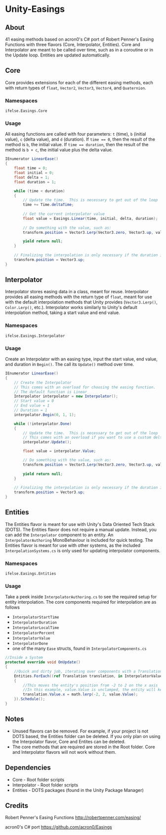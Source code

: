 # Unity-Easings
## About
41 easing methods based on acron0's C# port of Robert Penner's Easing Functions with three flavors (Core, Interpolator, Entities).  Core and Interpolator are meant to be called over time, such as in a coroutine or in the Update loop.  Entities are updated automatically.

## Core
Core provides extensions for each of the different easing methods, each with return types of `float`, `Vector2`, `Vector3`,  `Vector4`, and `Quaternion`.

### Namespaces
`ifelse.Easings.Core`

### Usage
All easing functions are called with four parameters: `t` (time), `b` (initial value), `c` (delta value), and `d` (duration).
If `time == 0`, then the result of the method is `b`, the initial value.  If `time == duration`, then the result of the method is `b + c`, the initial value plus the delta value.

```csharp
IEnumerator LinearEase()
{
    float time = 0;
    float initial = 0;
    float delta = 1;
    float duration = 1;

    while (time < duration)
    {
        // Update the time.  This is necessary to get out of the loop
        time += Time.deltaTime;
        
        // Get the current interpolator value
        float value = Easings.Linear(time, initial, delta, duration);
        
        // Do something with the value, such as:
        transform.position = Vector3.Lerp(Vector3.zero, Vector3.up, value);

        yield return null;
    }
    
    // Finalizing the interpolation is only necessary if the duration is 0
    transform.position = Vector3.up;
}
```

## Interpolator
Interpolator stores easing data in a class, meant for reuse.  Interpolator provides all easing methods with the return type of `float`, meant for use with the default interpolation methods that Unity provides (`Vector3.Lerp()`, `Color.Lerp()`, etc.).  Interpolator works similarly to Unity's default interpolation method, taking a start value and end value.

### Namespaces
`ifelse.Easings.Interpolator`

### Usage
Create an Interpolator with an easing type, input the start value, end value, and duration in `Begin()`.  The call its `Update()` method over time.

```csharp
IEnumerator LinearEase()
{
    // Create the Interpolator
    // This comes with an overload for choosing the easing function.
    // The default function is Linear
    Interpolator interpolator = new Interpolator();
    // Start value = 0
    // End value = 1
    // Duration = 1
    interpolator.Begin(0, 1, 1);

    while (!interpolator.Done)
    {
        // Update the time.  This is necessary to get out of the loop
        // This comes with an overload if you want to use a custom deltaTime
        interpolator.Update();

        float value = interpolator.Value;

        // Do something with the value, such as:
        transform.position = Vector3.Lerp(Vector3.zero, Vector3.up, value);
        
        yield return null;
    }
    
    // Finalizing the interpolation is only necessary if the duration is 0
    transform.position = Vector3.up;
}
```

## Entities
The Entities flavor is meant for use with Unity's Data Oriented Tech Stack (DOTS).  The Entities flavor does not require a manual update.  Instead, you can add the `Interpolator` component to an entity.  An `InterpolatorAuthoring` MonoBehaviour is included for quick testing.  The Entities flavor is meant for use with other systems, as the included `InterpolationSystems.cs` is only used for updating interpolator components.

### Namespaces
`ifelse.Easings.Entities`

### Usage
Take a peek inside `InterpolatorAuthoring.cs` to see the required setup for entity interpolation.  The core components required for interpolation are as follows
- `InterpolatorStartTime`
- `InterpolatorDuration`
- `InterpolatorLocalTime`
- `InterpolatorPercent`
- `InterpolatorValue`
- `InterpolatorDone`
- one of the many `Ease` structs, found in `InterpolatorComponents.cs`

```csharp
//Inside a System
protected override void OnUpdate()
{
    //Quick and dirty job, iterating over components with a Translation and InterpolatorValue.
    Entities.ForEach((ref Translation translation, in InterpolatorValue value) =>
    {
        //This moves the entity's position from -2 to 2 on the x axis
        //In this example, value.Value is unclamped, the entity will keep moving at that rate after the value is greater than one
        translation.Value.x = math.lerp(-2, 2, value.Value);
    }).Schedule();
}
```

## Notes
- Unused flavors can be removed.  For example, if your project is not DOTS based, the Entities folder can be deleted.  If you only plan on using the Interpolator flavor, Core and Entites can be deleted.
- The core methods that are required are stored in the Root folder.  Core and Interpolator flavors will not work without them.

## Dependencies
- Core - Root folder scripts
- Interpolator - Root folder scripts
- Entities - DOTS packages (found in the Unity Package Manager)

## Credits
Robert Penner's Easing Functions
http://robertpenner.com/easing/

acron0's C# port
https://github.com/acron0/Easings
